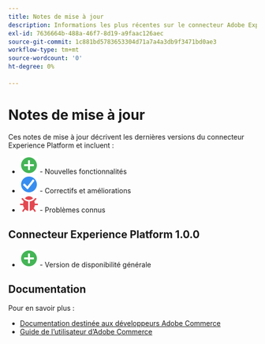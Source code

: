 ```yaml
---
title: Notes de mise à jour
description: Informations les plus récentes sur le connecteur Adobe Experience Platform depuis Adobe Commerce.
exl-id: 7636664b-488a-46f7-8d19-a9faac126aec
source-git-commit: 1c881bd5783653304d71a7a4a3db9f3471bd0ae3
workflow-type: tm+mt
source-wordcount: '0'
ht-degree: 0%

---
```


# Notes de mise à jour

Ces notes de mise à jour décrivent les dernières versions du connecteur Experience Platform et incluent :

* ![Nouveau](../assets/new.svg) - Nouvelles fonctionnalités
* ![Correction](../assets/fix.svg) - Correctifs et améliorations
* ![Bogue](../assets/bug.svg) - Problèmes connus

## Connecteur Experience Platform 1.0.0

* ![Nouveau](../assets/new.svg) - Version de disponibilité générale

## Documentation

Pour en savoir plus :

* [Documentation destinée aux développeurs Adobe Commerce](https://devdocs.magento.com/)
* [Guide de l’utilisateur d’Adobe Commerce](https://docs.magento.com/user-guide/)
